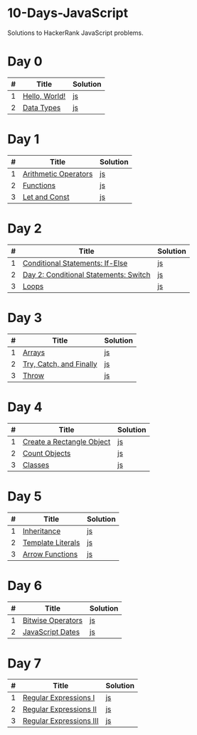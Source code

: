 # 10-Days-JavaScript
Solutions to HackerRank JavaScript problems.

<h1>Day 0</h1>

<table>
    <thead>
        <tr>
            <th>#</th>
            <th>Title</th>
            <th>Solution</th>
        </tr>
    </thead>
    <tbody>
        <tr>
            <td>1</td>
            <td><a href="https://www.hackerrank.com/challenges/js10-hello-world/problem">Hello, World!</a></td>
            <td><a href="https://github.com/djeada/js-HackerRank/blob/main/src/advanced_select/type_of_triangle.js">js</a></td>
        </tr>
        <tr>
            <td>2</td>
            <td><a href="https://www.hackerrank.com/challenges/js10-data-types/problem">Data Types</a></td>
            <td><a href="https://github.com/djeada/js-HackerRank/blob/main/src/advanced_select/the_pads.js">js</a></td>
        </tr>
    </tbody>
</table>

<h1>Day 1</h1>

<table>
    <thead>
        <tr>
            <th>#</th>
            <th>Title</th>
            <th>Solution</th>
        </tr>
    </thead>
    <tbody>
        <tr>
            <td>1</td>
            <td><a href="https://www.hackerrank.com/challenges/js10-arithmetic-operators/problem">Arithmetic Operators</a></td>
            <td><a href="https://github.com/djeada/js-HackerRank/blob/main/src/advanced_select/type_of_triangle.js">js</a></td>
        </tr>
        <tr>
            <td>2</td>
            <td><a href="https://www.hackerrank.com/challenges/js10-function/problem">Functions</a></td>
            <td><a href="https://github.com/djeada/js-HackerRank/blob/main/src/advanced_select/the_pads.js">js</a></td>
        </tr>
        <tr>
            <td>3</td>
            <td><a href="https://www.hackerrank.com/challenges/js10-let-and-const/problem">Let and Const</a></td>
            <td><a href="https://github.com/djeada/js-HackerRank/blob/main/src/advanced_select/occupations.js">js</a></td>
        </tr>
    </tbody>
</table>

<h1>Day 2</h1>

<table>
    <thead>
        <tr>
            <th>#</th>
            <th>Title</th>
            <th>Solution</th>
        </tr>
    </thead>
    <tbody>
        <tr>
            <td>1</td>
            <td><a href="https://www.hackerrank.com/challenges/js10-if-else/problem">Conditional Statements: If-Else</a></td>
            <td><a href="https://github.com/djeada/js-HackerRank/blob/main/src/advanced_select/type_of_triangle.js">js</a></td>
        </tr>
        <tr>
            <td>2</td>
            <td><a href="https://www.hackerrank.com/challenges/js10-switch/problem">Day 2: Conditional Statements: Switch</a></td>
            <td><a href="https://github.com/djeada/js-HackerRank/blob/main/src/advanced_select/the_pads.js">js</a></td>
        </tr>
        <tr>
            <td>3</td>
            <td><a href="https://www.hackerrank.com/challenges/js10-loops/problem">Loops</a></td>
            <td><a href="https://github.com/djeada/js-HackerRank/blob/main/src/advanced_select/occupations.js">js</a></td>
        </tr>
    </tbody>
</table>

<h1>Day 3</h1>

<table>
    <thead>
        <tr>
            <th>#</th>
            <th>Title</th>
            <th>Solution</th>
        </tr>
    </thead>
    <tbody>
        <tr>
            <td>1</td>
            <td><a href="https://www.hackerrank.com/challenges/js10-arrays/problem">Arrays</a></td>
            <td><a href="https://github.com/djeada/js-HackerRank/blob/main/src/advanced_select/type_of_triangle.js">js</a></td>
        </tr>
        <tr>
            <td>2</td>
            <td><a href="https://www.hackerrank.com/challenges/js10-try-catch-and-finally/problem">Try, Catch, and Finally</a></td>
            <td><a href="https://github.com/djeada/js-HackerRank/blob/main/src/advanced_select/the_pads.js">js</a></td>
        </tr>
        <tr>
            <td>3</td>
            <td><a href="https://www.hackerrank.com/challenges/js10-throw/problem">Throw</a></td>
            <td><a href="https://github.com/djeada/js-HackerRank/blob/main/src/advanced_select/occupations.js">js</a></td>
        </tr>
    </tbody>
</table>

<h1>Day 4</h1>

<table>
    <thead>
        <tr>
            <th>#</th>
            <th>Title</th>
            <th>Solution</th>
        </tr>
    </thead>
    <tbody>
        <tr>
            <td>1</td>
            <td><a href="https://www.hackerrank.com/challenges/js10-objects/problem">Create a Rectangle Object</a></td>
            <td><a href="https://github.com/djeada/js-HackerRank/blob/main/src/advanced_select/type_of_triangle.js">js</a></td>
        </tr>
        <tr>
            <td>2</td>
            <td><a href="https://www.hackerrank.com/challenges/js10-count-objects/problem">Count Objects</a></td>
            <td><a href="https://github.com/djeada/js-HackerRank/blob/main/src/advanced_select/the_pads.js">js</a></td>
        </tr>
        <tr>
            <td>3</td>
            <td><a href="https://www.hackerrank.com/challenges/js10-class/problem">Classes</a></td>
            <td><a href="https://github.com/djeada/js-HackerRank/blob/main/src/advanced_select/occupations.js">js</a></td>
        </tr>
    </tbody>
</table>

<h1>Day 5</h1>

<table>
    <thead>
        <tr>
            <th>#</th>
            <th>Title</th>
            <th>Solution</th>
        </tr>
    </thead>
    <tbody>
        <tr>
            <td>1</td>
            <td><a href="https://www.hackerrank.com/challenges/js10-inheritance/problem">Inheritance</a></td>
            <td><a href="https://github.com/djeada/js-HackerRank/blob/main/src/advanced_select/type_of_triangle.js">js</a></td>
        </tr>
        <tr>
            <td>2</td>
            <td><a href="https://www.hackerrank.com/challenges/js10-template-literals/problem">Template Literals</a></td>
            <td><a href="https://github.com/djeada/js-HackerRank/blob/main/src/advanced_select/the_pads.js">js</a></td>
        </tr>
        <tr>
            <td>3</td>
            <td><a href="https://www.hackerrank.com/challenges/js10-arrows/problem">Arrow Functions</a></td>
            <td><a href="https://github.com/djeada/js-HackerRank/blob/main/src/advanced_select/occupations.js">js</a></td>
        </tr>
    </tbody>
</table>

<h1>Day 6</h1>

<table>
    <thead>
        <tr>
            <th>#</th>
            <th>Title</th>
            <th>Solution</th>
        </tr>
    </thead>
    <tbody>
        <tr>
            <td>1</td>
            <td><a href="https://www.hackerrank.com/challenges/js10-bitwise/problem">Bitwise Operators</a></td>
            <td><a href="https://github.com/djeada/js-HackerRank/blob/main/src/advanced_select/type_of_triangle.js">js</a></td>
        </tr>
        <tr>
            <td>2</td>
            <td><a href="https://www.hackerrank.com/challenges/js10-date/problem">JavaScript Dates</a></td>
            <td><a href="https://github.com/djeada/js-HackerRank/blob/main/src/advanced_select/the_pads.js">js</a></td>
        </tr>
    </tbody>
</table>

<h1>Day 7</h1>

<table>
    <thead>
        <tr>
            <th>#</th>
            <th>Title</th>
            <th>Solution</th>
        </tr>
    </thead>
    <tbody>
        <tr>
            <td>1</td>
            <td><a href="https://www.hackerrank.com/challenges/js10-regexp-1/problem">Regular Expressions I</a></td>
            <td><a href="https://github.com/djeada/js-HackerRank/blob/main/src/advanced_select/type_of_triangle.js">js</a></td>
        </tr>
        <tr>
            <td>2</td>
            <td><a href="https://www.hackerrank.com/challenges/js10-regexp-2/problem">Regular Expressions II</a></td>
            <td><a href="https://github.com/djeada/js-HackerRank/blob/main/src/advanced_select/the_pads.js">js</a></td>
        </tr>
        <tr>
            <td>3</td>
            <td><a href="https://www.hackerrank.com/challenges/js10-regexp-3/problem">Regular Expressions III</a></td>
            <td><a href="https://github.com/djeada/js-HackerRank/blob/main/src/advanced_select/occupations.js">js</a></td>
        </tr>
    </tbody>
</table>
